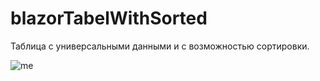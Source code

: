 # blazorTabelWithSorted
Таблица с универсальными данными и с возможностью сортировки.

![me](https://github.com/Gorbulev-Sergey/blazorTabelWithSorted/wwwroot/gifs/readme.gif)
